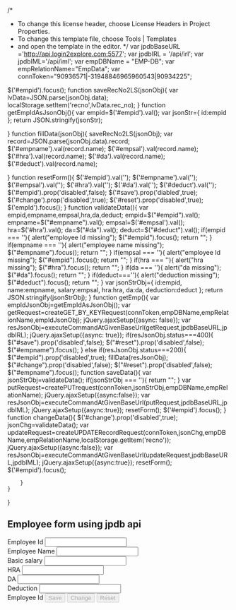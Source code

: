 /* 
 * To change this license header, choose License Headers in Project Properties.
 * To change this template file, choose Tools | Templates
 * and open the template in the editor.
 */
var jpdbBaseURL ='http://api.login2explore.com:5577';
var jpdbIRL = '/api/irl';
var jpdbIML='/api/iml';
var empDBName = "EMP-DB";
var empRelationName="EmpData";
var connToken="90936571|-31948846965960543|90934225";

$('#empid').focus();
 function saveRecNo2LS(jsonObj){
     var lvData=JSON.parse(jsonObj.data);
     localStorage.setItem('recno',lvData.rec_no);
 }
 function getEmpIdAsJsonObj(){
     var empid=$('#empid').val();
     var jsonStr={
     id:empid
     };
     return JSON.stringify(jsonStr);
     
 }
function fillData(jsonObj){
    saveRecNo2LS(jsonObj);
    var record=JSON.parse(jsonObj.data).record;
    $('#empname').val(record.name);
    $('#empsal').val(record.name);
    $('#hra').val(record.name);
    $('#da').val(record.name);
    $('#deduct').val(record.name);

}
function resetForm(){
    $('#empid').val('');
     $('#empname').val('');
      $('#empsal').val('');
       $('#hra').val('');
        $('#da').val('');
         $('#deduct').val('');
          $('#empid').prop('disabled',false);
           $('#save').prop('diabled',true);
            $('#change').prop('disabled',true);
             $('#reset').prop('disabled',true);
             $('empId').focus();
}
function validateData(){
    var empid,empname,empsal,hra,da,deduct;
    empid=$("#empid").val();
    empname=$("#empname").val();
    empsal=$('#empsal').val();
    hra=$('#hra').val();
    da=$("#da").val();
    deduct=$("#deduct").val();
    if(empid === ''){
        alert("employee Id missing");
        $("#empid").focus();
        return "";
    }
    if(empname === ''){
        alert("employee name missing");
        $("#empname").focus();
        return "";
    }
    if(empsal === ''){
        alert("employee Id missing");
        $("#empid").focus();
        return "";
    }
    if(hra === ''){
        alert("hra missing");
        $("#hra").focus();
        return "";
    }
    if(da === ''){
        alert("da missing");
        $("#da").focus();
        return "";
    }
    if(deduct===''){
        alert("deduction missing");
        $("#deduct").focus();
        return "";
    }
    var jsonStrObj={
        id:empid,
        name:empname,
        salary:empsal,
        hra:hra,
        da:da,
        deduction:deduct
    };
    return JSON.stringify(jsonStrObj);
}
function getEmp(){
    var empIdJsonObj=getEmpIdAsJsonObj();
    var getRequest=createGET_BY_KEYRequest(connToken,empDBName,empRelationName,empIdJsonObj);
    jQuery.ajaxSetup({async: false});
    var resJsonObj=executeCommandAtGivenBaseUrl(getRequest,jpdbBaseURL,jpdbIRL);
    jQuery.ajaxSetup({async: true});
    if(resJsonObj.status===400){
        $("#save").prop('disabled',false);
        $("#reset").prop('disabled',false);
        $("#empname").focus();
    }
    else if(resJsonObj.status===200){
        $("#empid").prop('disabled',true);
        fillData(resJsonObj);
        $("#change").prop('disabled',false);
        $("#reset").prop('disabled',false);
        $("#empname").focus();
        function saveData(){
            var jsonStrObj=validateData();
            if(jsonStrObj === ''){
                return "";
            }
            var putRequest=createPUTrequest(connToken,jsonStrObj,empDBName,empRelationName);
            jQuery.ajaxSetup({async:false});
            var resJsonObj=executeCommandAtGivenBaseUrl(putRequest,jpdbBaseURL,jpdbIML);
             jQuery.ajaxSetup({async:true});
             resetForm();
             $('#empid').focus();
        }
        function changeData(){
            $('#change').prop('disabled',true);
            jsonChg=validateData();
            var updateRequest=createUPDATERecordRequest(connToken,jsonChg,empDBName,empRelationName,localStorage.getItem('recno'));
            jQuery.ajaxSetup({async:false});
            var resJsonObj=executeCommandAtGivenBaseUrl(updateRequest,jpdbBaseURL,jpdbIML);
            jQuery.ajaxSetup({async:true});
            resetForm();
            $('#empid').focus();
            
            
        }
    }
}

<!DOCTYPE html>
<!--
To change this license header, choose License Headers in Project Properties.
To change this template file, choose Tools | Templates
and open the template in the editor.
-->
<html>
    <head>
        <title>TODO supply a title</title>
        <meta charset="windows-1252">
        <meta name="viewport" content="width=device-width, initial-scale=1.0">
    </head>
    <body>
        <div class="container">
            <div class="page-header text-center"></div>
            <h2>Employee form using jpdb api</h2>
        </div>
        <form id="empform" method="get">
            <div class="form-group"><!-- comment -->
                <label>Employee Id</label>
                <input type="text" id='empid' class="form-control" onchange="getEmp()"><!-- comment -->
            </div>
             <div class="form-group"><!-- comment -->
                <label>Employee Name</label>
                <input type="text" id='empname' class="form-control"><!-- comment -->
            </div>
             <div class="form-group"><!-- comment -->
                <label>Basic salary</label>
                <input type="number" id='empsal' class="form-control"><!-- comment -->
            </div>
             <div class="form-group"><!-- comment -->
                <label>HRA</label>
                <input type="number" id='hra' class="form-control"><!-- comment -->
            </div>
             <div class="form-group"><!-- comment -->
                <label>DA</label>
                <input type="text" id='da' class="form-control"><!-- comment -->
            </div>
             <div class="form-group"><!-- comment -->
                <label>Deduction</label>
                <input type="number" id='deduct' class="form-control">
                <!-- comment -->
            </div>
             <div class="form-group text-center"><!-- comment -->
                <label>Employee Id</label>
                <button type="button" class='btn btn-lg btn-primary' id='save' onclick='saveData()' disabled>Save</button>
                        <button type="button" class='btn btn-lg btn-primary' id='change' onclick='changeData()' disabled>Change</button>
                         <button type="button" class='btn btn-lg btn-primary' id='reset' onclick='resetForm()' disabled>Reset</button>  
            </div>
        </form>
        <script type="text/javascript" src='http://login2explore.com/jpdb/resources/js/0.0.3/jpdb-commons.js'></script>
        <script type="text/javascript" src='js/newjavascript.js'></script>
    </body>
</html>
